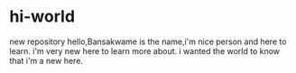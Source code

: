 # hi-world
new repository
hello,Bansakwame is the name,i'm nice person and here to learn.
i'm very new here to learn more about.
i wanted the world to know that i'm a new here.
